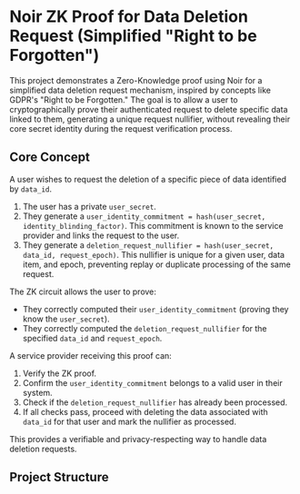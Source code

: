 # Noir ZK Proof for Data Deletion Request (Simplified "Right to be Forgotten")

This project demonstrates a Zero-Knowledge proof using Noir for a simplified data deletion request mechanism, inspired by concepts like GDPR's "Right to be Forgotten." The goal is to allow a user to cryptographically prove their authenticated request to delete specific data linked to them, generating a unique request nullifier, without revealing their core secret identity during the request verification process.

## Core Concept

A user wishes to request the deletion of a specific piece of data identified by `data_id`.
1.  The user has a private `user_secret`.
2.  They generate a `user_identity_commitment = hash(user_secret, identity_blinding_factor)`. This commitment is known to the service provider and links the request to the user.
3.  They generate a `deletion_request_nullifier = hash(user_secret, data_id, request_epoch)`. This nullifier is unique for a given user, data item, and epoch, preventing replay or duplicate processing of the same request.

The ZK circuit allows the user to prove:
*   They correctly computed their `user_identity_commitment` (proving they know the `user_secret`).
*   They correctly computed the `deletion_request_nullifier` for the specified `data_id` and `request_epoch`.

A service provider receiving this proof can:
1.  Verify the ZK proof.
2.  Confirm the `user_identity_commitment` belongs to a valid user in their system.
3.  Check if the `deletion_request_nullifier` has already been processed.
4.  If all checks pass, proceed with deleting the data associated with `data_id` for that user and mark the nullifier as processed.

This provides a verifiable and privacy-respecting way to handle data deletion requests.

## Project Structure